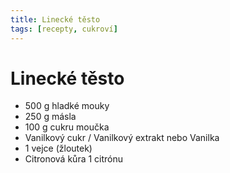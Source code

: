 ```yaml
---
title: Linecké těsto
tags: [recepty, cukroví]
---
```


# Linecké těsto

* 500 g hladké mouky
* 250 g másla
* 100 g cukru moučka
* Vanilkový cukr / Vanilkový extrakt nebo Vanilka
* 1 vejce (žloutek)
* Citronová kůra 1 citrónu
